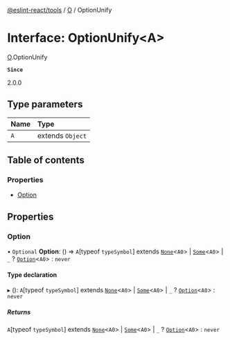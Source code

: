 [@eslint-react/tools](../README.md) / [O](../modules/O.md) / OptionUnify

# Interface: OptionUnify\<A\>

[O](../modules/O.md).OptionUnify

**`Since`**

2.0.0

## Type parameters

| Name | Type |
| :------ | :------ |
| `A` | extends `Object` |

## Table of contents

### Properties

- [Option](O.OptionUnify.md#option)

## Properties

### Option

• `Optional` **Option**: () => `A`[typeof `typeSymbol`] extends [`None`](O.None.md)\<`A0`\> \| [`Some`](O.Some.md)\<`A0`\> \| `_` ? [`Option`](../modules/O.md#option)\<`A0`\> : `never`

#### Type declaration

▸ (): `A`[typeof `typeSymbol`] extends [`None`](O.None.md)\<`A0`\> \| [`Some`](O.Some.md)\<`A0`\> \| `_` ? [`Option`](../modules/O.md#option)\<`A0`\> : `never`

##### Returns

`A`[typeof `typeSymbol`] extends [`None`](O.None.md)\<`A0`\> \| [`Some`](O.Some.md)\<`A0`\> \| `_` ? [`Option`](../modules/O.md#option)\<`A0`\> : `never`
